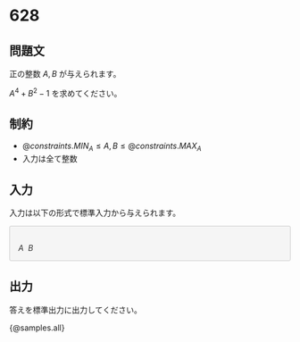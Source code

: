 # 628

## 問題文

正の整数 $A, B$ が与えられます。

$A^4 + B^2 - 1$ を求めてください。

## 制約

- ${@constraints.MIN_A} \leq A, B \leq {@constraints.MAX_A}$
- 入力は全て整数

## 入力

入力は以下の形式で標準入力から与えられます。

<div style="background: #f5f5f5; border: 1px #ccc solid; 2px 3px 0 #ddd; font-size: 100%; padding: 16px 0 0 15px; color: #333; border-radius: 3px">
    
$A\ \ B$

</div>


## 出力

答えを標準出力に出力してください。

{@samples.all}
